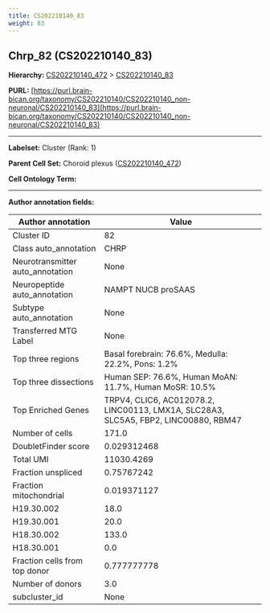 ```yaml
---
title: CS202210140_83
weight: 83
---
```

## Chrp_82 (CS202210140_83)
<b>Hierarchy: </b>
[CS202210140_472](../CS202210140_472) >
[CS202210140_83](../CS202210140_83)

**PURL:** [https://purl.brain-bican.org/taxonomy/CS202210140/CS202210140_non-neuronal/CS202210140_83](https://purl.brain-bican.org/taxonomy/CS202210140/CS202210140_non-neuronal/CS202210140_83)

---


**Labelset:** Cluster (Rank: 1)

**Parent Cell Set:** Choroid plexus ([CS202210140_472](../CS202210140_472))



**Cell Ontology Term:** 

[MARKER GENES.]: #


---

[TRANSFERRED ANNOTATIONS.]: #


[AUTHOR ANNOTATION FIELDS.]: #


**Author annotation fields:**

| Author annotation | Value |
|-------------------|-------|
|Cluster ID|82|
|Class auto_annotation|CHRP|
|Neurotransmitter auto_annotation|None|
|Neuropeptide auto_annotation|NAMPT NUCB proSAAS|
|Subtype auto_annotation|None|
|Transferred MTG Label|None|
|Top three regions|Basal forebrain: 76.6%, Medulla: 22.2%, Pons: 1.2%|
|Top three dissections|Human SEP: 76.6%, Human MoAN: 11.7%, Human MoSR: 10.5%|
|Top Enriched Genes|TRPV4, CLIC6, AC012078.2, LINC00113, LMX1A, SLC28A3, SLC5A5, FBP2, LINC00880, RBM47|
|Number of cells|171.0|
|DoubletFinder score|0.029312468|
|Total UMI|11030.4269|
|Fraction unspliced|0.75767242|
|Fraction mitochondrial|0.019371127|
|H19.30.002|18.0|
|H19.30.001|20.0|
|H18.30.002|133.0|
|H18.30.001|0.0|
|Fraction cells from top donor|0.777777778|
|Number of donors|3.0|
|subcluster_id|None|
